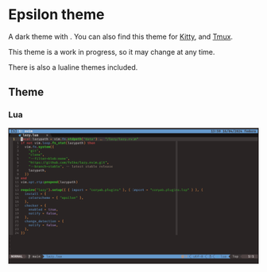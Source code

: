 # Epsilon theme

A dark theme with . You can also find this theme for [Kitty](https://github.com/coryab/epsilon.kitty), and [Tmux](https://github.com/coryab/epsilon.tmux).

This theme is a work in progress, so it may change at any time.

There is also a lualine themes included.

## Theme

### Lua

![](./images/lua.png)
